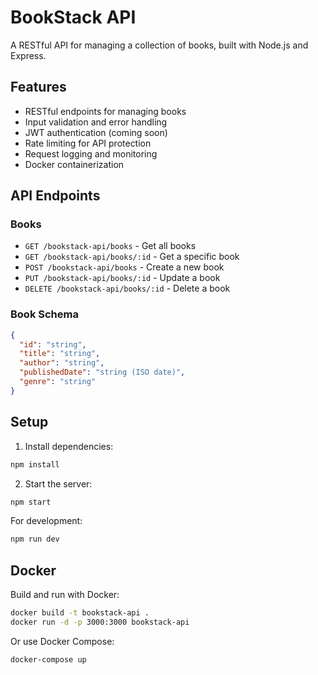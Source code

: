 # BookStack API

A RESTful API for managing a collection of books, built with Node.js and Express.

## Features

- RESTful endpoints for managing books
- Input validation and error handling
- JWT authentication (coming soon)
- Rate limiting for API protection
- Request logging and monitoring
- Docker containerization

## API Endpoints

### Books

- `GET /bookstack-api/books` - Get all books
- `GET /bookstack-api/books/:id` - Get a specific book
- `POST /bookstack-api/books` - Create a new book
- `PUT /bookstack-api/books/:id` - Update a book
- `DELETE /bookstack-api/books/:id` - Delete a book

### Book Schema

```json
{
  "id": "string",
  "title": "string",
  "author": "string",
  "publishedDate": "string (ISO date)",
  "genre": "string"
}
```

## Setup

1. Install dependencies:
```bash
npm install
```

2. Start the server:
```bash
npm start
```

For development:
```bash
npm run dev
```

## Docker

Build and run with Docker:
```bash
docker build -t bookstack-api .
docker run -d -p 3000:3000 bookstack-api
```

Or use Docker Compose:
```bash
docker-compose up
``` 